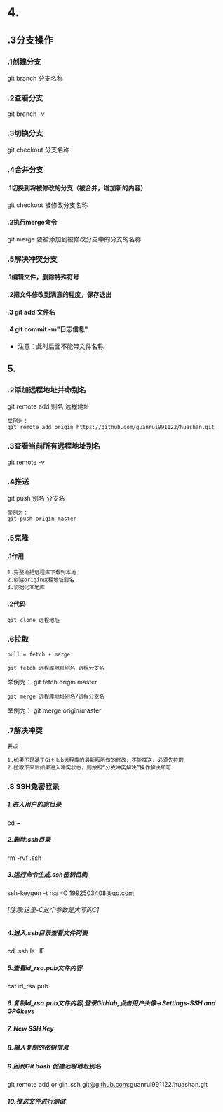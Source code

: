 # 4.

## .3分支操作

### .1创建分支

git branch 分支名称

### .2查看分支

git branch -v

### .3切换分支

git checkout 分支名称

### .4合并分支

#### .1切换到将被修改的分支（被合并，增加新的内容）

git checkout 被修改分支名称

#### .2执行merge命令

git merge 要被添加到被修改分支中的分支的名称

### .5解决冲突分支

#### .1编辑文件，删除特殊符号

#### .2把文件修改到满意的程度，保存退出

#### .3 git add 文件名

#### .4 git commit -m"日志信息"

- 注意：此时后面不能带文件名称

## 5.

### .2添加远程地址并命别名

git remote add 别名 远程地址

```
举例为：
git remote add origin https://github.com/guanrui991122/huashan.git
```



### .3查看当前所有远程地址别名

git remote -v

### .4推送

git push 别名 分支名

```
举例为：
git push origin master
```

### .5克隆

#### .1作用

```
1.完整地把远程库下载到本地  
2.创建origin远程地址别名
3.初始化本地库
```

#### .2代码

```
git clone 远程地址
```

### .6拉取

`pull = fetch + merge`

```
git fetch 远程库地址别名 远程分支名
```

举例为：
git fetch origin master

```
git merge 远程库地址别名/远程分支名
```

举例为：
git merge origin/master

### .7解决冲突

`要点`

```
1.如果不是基于GitHub远程库的最新版所做的修改，不能推送，必须先拉取
2.拉取下来后如果进入冲突状态，则按照“分支冲突解决”操作解决即可
```

### .8 SSH免密登录

##### 1.进入用户的家目录

cd ~

##### 2.删除.ssh目录

rm -rvf .ssh

##### 3.运行命令生成.ssh密钥目剥

ssh-keygen -t rsa -C 1992503408@qq.com

###### [注意:这里-C这个参数是大写的C]

##### 4.进入.ssh目录查看文件列表

cd .ssh
Is -IF

##### 5.查看id_rsa.pub文件内容

cat id_rsa.pub

##### 6.复制id_rsa.pub文件内容,登录GitHub,点击用户头像→Settings-SSH and GPGkeys

##### 7. New SSH Key

##### 8.输入复制的密钥信息

##### 9.回到Git bash 创建远程地址别名

git remote add origin_ssh git@github.com:guanrui991122/huashan.git

##### 10.推送文件进行测试